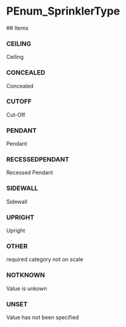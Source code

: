 # PEnum_SprinklerType

<!-- end of definition -->## Items

### CEILING
Ceiling

### CONCEALED
Concealed

### CUTOFF
Cut-Off

### PENDANT
Pendant

### RECESSEDPENDANT
Recessed Pendant

### SIDEWALL
Sidewall

### UPRIGHT
Upright

### OTHER
required category not on scale

### NOTKNOWN
Value is unkown

### UNSET
Value has not been specified

